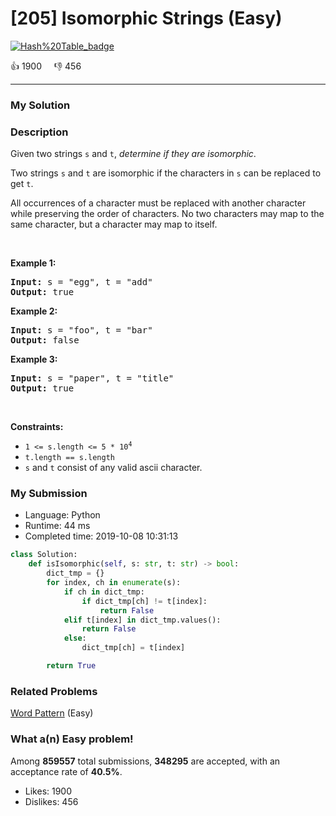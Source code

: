 # [205] Isomorphic Strings (Easy)

[![Hash%20Table_badge](https://img.shields.io/badge/topic-Hash%20Table-green.svg)](https://leetcode.com/problems/isomorphic-strings/) 

:+1: 1900 &nbsp; &nbsp; :thumbsdown: 456

---

### My Solution


### Description
<p>Given two strings <code>s</code> and <code>t</code>, <em>determine if they are isomorphic</em>.</p>

<p>Two strings <code>s</code> and <code>t</code> are isomorphic if the characters in <code>s</code> can be replaced to get <code>t</code>.</p>

<p>All occurrences of a character must be replaced with another character while preserving the order of characters. No two characters may map to the same character, but a character may map to itself.</p>

<p>&nbsp;</p>
<p><strong>Example 1:</strong></p>
<pre><strong>Input:</strong> s = "egg", t = "add"
<strong>Output:</strong> true
</pre><p><strong>Example 2:</strong></p>
<pre><strong>Input:</strong> s = "foo", t = "bar"
<strong>Output:</strong> false
</pre><p><strong>Example 3:</strong></p>
<pre><strong>Input:</strong> s = "paper", t = "title"
<strong>Output:</strong> true
</pre>
<p>&nbsp;</p>
<p><strong>Constraints:</strong></p>

<ul>
	<li><code>1 &lt;= s.length &lt;= 5 * 10<sup>4</sup></code></li>
	<li><code>t.length == s.length</code></li>
	<li><code>s</code> and <code>t</code> consist of any valid ascii character.</li>
</ul>



### My Submission

- Language: Python
- Runtime: 44 ms
- Completed time: 2019-10-08 10:31:13

```Python
class Solution:
    def isIsomorphic(self, s: str, t: str) -> bool:
        dict_tmp = {}    
        for index, ch in enumerate(s):
            if ch in dict_tmp:
                if dict_tmp[ch] != t[index]:
                    return False
            elif t[index] in dict_tmp.values():
                return False
            else:
                dict_tmp[ch] = t[index]

        return True
```


### Related Problems
[Word Pattern](https://leetcode.com/problems/word-pattern/) (Easy) <br>



### What a(n) Easy problem!
Among **859557** total submissions, **348295** are accepted, with an acceptance rate of **40.5%**. <br>

- Likes: 1900
- Dislikes: 456

